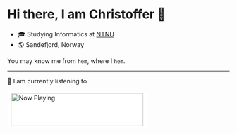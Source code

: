 # Hi there, I am Christoffer 👋

- 🎓 Studying Informatics at [NTNU](https://www.ntnu.edu/studies/msit)
- 🌎 Sandefjord, Norway

You may know me from ```hem```, where I ```hem```.

---

🎵 I am currently listening to

<div style="background-color:white;width:300px;padding:5px;padding-left:8px;padding-right:10px">
<a href="https://now-playing-profile-nu-eight.vercel.app/now-playing?open"><img src="https://now-playing-profile-nu-eight.vercel.app/now-playing" width="300" height="75" alt="Now Playing"></a>
</div>
